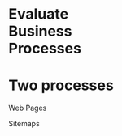 <!SLIDE lightblue-title>

# Evaluate<br />Business<br />Processes

<!SLIDE lightblue-title padding-bottom>

# Two processes

<!SLIDE two-processes>

Web Pages

Sitemaps

